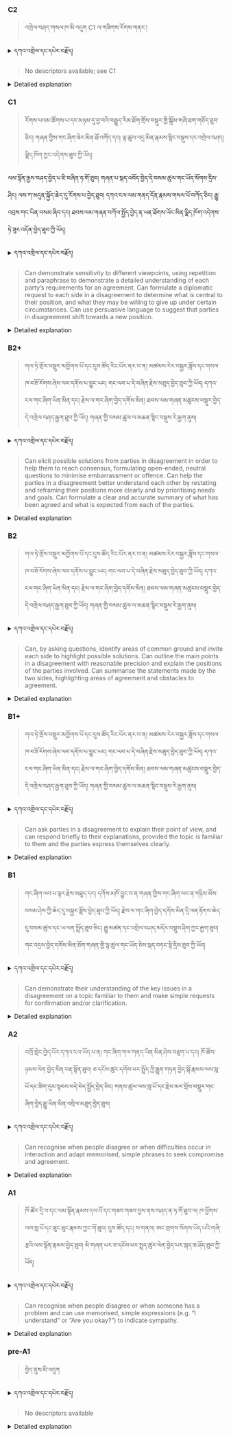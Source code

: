 ### C2
<!-- panels:start -->
<!-- div:left-panel -->

> འགྲེལ་བཤད་གསལ་ཁ་མི་འདུག C1 ལ་གཟིགས་རོགས་གནང་།


<details>
  <summary>དཀའ་འགྲེལ་དང་དཔེར་བརྗོད།</summary>

..
</details>


<!-- div:right-panel -->

> No descriptors available; see C1



<details>

  <summary>Detailed explanation</summary>
..


</details>

<!-- panels:end -->




### C1
<!-- panels:start -->
<!-- div:left-panel -->

>  རོགས་པའམ་ཚོགས་པ་དང་མཉམ་དུ་བྱ་བའི་བརྒྱུད་རིམ་ཐོག་གྲོས་བསྡུར་གྱི་སྒྲོམ་གཞི་ཐག་གཅོད་ཐུབ་ཅིང། གཞན་གྱིས་གང་ཞིག་ཟེར་མིན་ཐོ་འགོད་དང། ལྟ་ཚུལ་འདྲ་མིན་རྣམས་སྙིང་བསྡུས་དང་འགྲེལ་བཤད། ལྗིད་ཁོག་ཀྱང་འདེགས་ཐུབ་ཀྱི་ཡོད།

ལམ་སྟོན་རྒྱས་བཤད་བྱེད་པ་ཇི་བཞིན་ཧ་གོ་ཐུབ།
གཞན་པ་སྐད་འབོད་བྱེད་དེ་བསམ་ཚུལ་གང་ཡོད་སོགས་དྲིས་ཤིང། ལས་ཀ་མདུན་སྐྱོད་ཆེད་དུ་རོགས་པ་བྱེད་ཐུབ།
དཀའ་ངལ་ལམ་གནད་དོན་རྣམས་གསལ་པོ་བཀོད་ཅིང། རྒྱུ་འབྲས་གང་ཡིན་བསམ་ཞིབ་དང། ཐབས་ལམ་གཞན་བཀོལ་སྤྱོད་བྱེད་ན་ཕན་ཐོགས་ཡོང་མིན་ལྗིད་ཁོག་འདེགས་ཏེ་ཟུར་འདོན་བྱེད་ཐུབ་ཀྱི་ཡོད།





<details>
  <summary>དཀའ་འགྲེལ་དང་དཔེར་བརྗོད།</summary>

བདག་གིས་དེ་ལྷག་ཏུ་སྟབས་བདེའི་ཆ་ཤས་སུ་དབྱེ་རུ་བཅུག་པ་སྟེ།

1.སྐད་ཆ་དྭངས་ཤིང་གསལ་བ་སྟེ། འདིས་ཁྱོད་ཀྱིས་གོ་བདེ་ཤེས་སླ་བའི་ཐབས་ལ་བརྟེན་ནས་བཤད་ཆོག་པ་དང་འབྲི་ཆོག་པ་མཚོན་ ཁྱེད་ཀྱིས་དོན་སྙིང་ལྡན་པའི་ཚིག་བཀོལ་ནས་ཉན་མཁན་དང་ཀློག་པ་པོ་རྣམས་ལ་མཚོན་ན་རྙོག་འཛིང་ཆེན་པོ་མེད།
དཔེ་མཚོན་འདི་ལྟར། "དེ་རིང་གི་ནམ་མཁའ་ཧ་ཅང་སྔོ་"ཞེས་པ་ནི་སྟབས་བདེ་ཞིང་གསལ་བའི་ཚིག་གྲུབ་ཤིག་རེད།
</details>

<!-- div:right-panel -->

>Can demonstrate sensitivity to different viewpoints, using repetition and paraphrase to demonstrate a detailed understanding of each party’s requirements for an agreement.
Can formulate a diplomatic request to each side in a disagreement to determine what is central to their position, and what they may be willing to give up under certain circumstances.
Can use persuasive language to suggest that parties in disagreement shift towards a new position.





<details>

  <summary>Detailed explanation</summary>

This descriptor highlights the ability to demonstrate sensitivity to different viewpoints and effectively navigate disagreements. It includes skills such as:

Using repetition and paraphrase to show a detailed understanding of each party's requirements in order to reach an agreement.
Formulating diplomatic requests to each side involved in a disagreement to identify their core positions and potential areas of compromise.
Employing persuasive language to suggest a shift in the parties' positions towards a new resolution.
These abilities allow individuals to engage in constructive dialogue, understand differing perspectives, and work towards finding common ground or negotiating a resolution.

</details>

<!-- panels:end -->





### B2+
<!-- panels:start -->
<!-- div:left-panel -->

> གལ་ཏེ་གྲོས་བསྡུར་མགྱོགས་པོ་དང་དུས་ཚོད་རིང་པོར་ནར་བ་ན། མཚམས་རེར་བསྐྱར་ཟློས་དང་གསལ་ཁ་བཟོ་རོགས་ཞེས་ལབ་དགོས་པ་བྱུང་ཡང། གང་ལབ་པ་དེ་བཞིན་རྗེས་མཐུད་བྱེད་ཐུབ་ཀྱི་ཡོད། 
དཀའ་ངལ་གང་ཞིག་ཡིན་མིན་དང། རྗེས་ལ་གང་ཞིག་བྱེད་དགོས་མིན། ཐབས་ལམ་གཞན་མཚུངས་བསྡུར་བྱེད་དེ་འགྲེལ་བཤད་རྒྱག་ཐུབ་ཀྱི་ཡོད།
གཞན་གྱི་བསམ་ཚུལ་ལ་མཆན་སྙིང་བསྡུས་རེ་རྒྱག་ནུས།




<details>
  <summary>དཀའ་འགྲེལ་དང་དཔེར་བརྗོད།</summary>

བདག་གིས་དེ་ལྷག་ཏུ་སྟབས་བདེའི་ཆ་ཤས་སུ་དབྱེ་རུ་བཅུག་པ་སྟེ།

1.སྐད་ཆ་དྭངས་ཤིང་གསལ་བ་སྟེ། འདིས་ཁྱོད་ཀྱིས་གོ་བདེ་ཤེས་སླ་བའི་ཐབས་ལ་བརྟེན་ནས་བཤད་ཆོག་པ་དང་འབྲི་ཆོག་པ་མཚོན་ ཁྱེད་ཀྱིས་དོན་སྙིང་ལྡན་པའི་ཚིག་བཀོལ་ནས་ཉན་མཁན་དང་ཀློག་པ་པོ་རྣམས་ལ་མཚོན་ན་རྙོག་འཛིང་ཆེན་པོ་མེད།
དཔེ་མཚོན་འདི་ལྟར། "དེ་རིང་གི་ནམ་མཁའ་ཧ་ཅང་སྔོ་"ཞེས་པ་ནི་སྟབས་བདེ་ཞིང་གསལ་བའི་ཚིག་གྲུབ་ཤིག་རེད།
</details>

<!-- div:right-panel -->

> Can elicit possible solutions from parties in disagreement in order to help them to reach consensus, formulating open-ended, neutral questions to minimise embarrassment or offence.
Can help the parties in a disagreement better understand each other by restating and reframing their positions more clearly and by prioritising needs and goals.
Can formulate a clear and accurate summary of what has been agreed and what is expected from each of the parties.






<details>

  <summary>Detailed explanation</summary>

This descriptor focuses on the ability to facilitate consensus-building and understanding among parties in a disagreement. It includes skills such as:

Eliciting possible solutions from the parties involved in order to help them reach a consensus. This involves formulating open-ended and neutral questions to minimize embarrassment or offense.</br>
Assisting the parties in better understanding each other by restating and reframing their positions, clarifying needs and goals, and prioritizing them.</br>
Summarizing the agreed-upon points accurately and clearly, ensuring that each party understands what is expected from them.
These skills help to create a constructive and productive environment for resolving conflicts and reaching mutually beneficial outcomes.

</details>

<!-- panels:end -->







### B2
<!-- panels:start -->
<!-- div:left-panel -->

> གལ་ཏེ་གྲོས་བསྡུར་མགྱོགས་པོ་དང་དུས་ཚོད་རིང་པོར་ནར་བ་ན། མཚམས་རེར་བསྐྱར་ཟློས་དང་གསལ་ཁ་བཟོ་རོགས་ཞེས་ལབ་དགོས་པ་བྱུང་ཡང། གང་ལབ་པ་དེ་བཞིན་རྗེས་མཐུད་བྱེད་ཐུབ་ཀྱི་ཡོད། 
དཀའ་ངལ་གང་ཞིག་ཡིན་མིན་དང། རྗེས་ལ་གང་ཞིག་བྱེད་དགོས་མིན། ཐབས་ལམ་གཞན་མཚུངས་བསྡུར་བྱེད་དེ་འགྲེལ་བཤད་རྒྱག་ཐུབ་ཀྱི་ཡོད།
གཞན་གྱི་བསམ་ཚུལ་ལ་མཆན་སྙིང་བསྡུས་རེ་རྒྱག་ནུས།




<details>
  <summary>དཀའ་འགྲེལ་དང་དཔེར་བརྗོད།</summary>

བདག་གིས་དེ་ལྷག་ཏུ་སྟབས་བདེའི་ཆ་ཤས་སུ་དབྱེ་རུ་བཅུག་པ་སྟེ།

1.སྐད་ཆ་དྭངས་ཤིང་གསལ་བ་སྟེ། འདིས་ཁྱོད་ཀྱིས་གོ་བདེ་ཤེས་སླ་བའི་ཐབས་ལ་བརྟེན་ནས་བཤད་ཆོག་པ་དང་འབྲི་ཆོག་པ་མཚོན་ ཁྱེད་ཀྱིས་དོན་སྙིང་ལྡན་པའི་ཚིག་བཀོལ་ནས་ཉན་མཁན་དང་ཀློག་པ་པོ་རྣམས་ལ་མཚོན་ན་རྙོག་འཛིང་ཆེན་པོ་མེད།
དཔེ་མཚོན་འདི་ལྟར། "དེ་རིང་གི་ནམ་མཁའ་ཧ་ཅང་སྔོ་"ཞེས་པ་ནི་སྟབས་བདེ་ཞིང་གསལ་བའི་ཚིག་གྲུབ་ཤིག་རེད།
</details>

<!-- div:right-panel -->

> Can, by asking questions, identify areas of common ground and invite each side to highlight possible solutions.
Can outline the main points in a disagreement with reasonable precision and explain the positions of the parties involved.
Can summarise the statements made by the two sides, highlighting areas of agreement and obstacles to agreement.




<details>

  <summary>Detailed explanation</summary>

This descriptor highlights the ability to facilitate dialogue and understanding between parties in a disagreement. It includes skills such as:

Identifying areas of common ground and inviting each side to highlight possible solutions through questioning.</br>
Outlining the main points of the disagreement with reasonable precision and providing an explanation of the positions held by each party involved.</br>
Summarizing the statements made by both sides, emphasizing areas of agreement and identifying obstacles that hinder reaching a consensus.</br>
These skills help to foster productive discussions, identify areas of agreement, and navigate the challenges in finding a resolution.

</details>

<!-- panels:end -->






### B1+
<!-- panels:start -->
<!-- div:left-panel -->

> གལ་ཏེ་གྲོས་བསྡུར་མགྱོགས་པོ་དང་དུས་ཚོད་རིང་པོར་ནར་བ་ན། མཚམས་རེར་བསྐྱར་ཟློས་དང་གསལ་ཁ་བཟོ་རོགས་ཞེས་ལབ་དགོས་པ་བྱུང་ཡང། གང་ལབ་པ་དེ་བཞིན་རྗེས་མཐུད་བྱེད་ཐུབ་ཀྱི་ཡོད། 
དཀའ་ངལ་གང་ཞིག་ཡིན་མིན་དང། རྗེས་ལ་གང་ཞིག་བྱེད་དགོས་མིན། ཐབས་ལམ་གཞན་མཚུངས་བསྡུར་བྱེད་དེ་འགྲེལ་བཤད་རྒྱག་ཐུབ་ཀྱི་ཡོད།
གཞན་གྱི་བསམ་ཚུལ་ལ་མཆན་སྙིང་བསྡུས་རེ་རྒྱག་ནུས།




<details>
  <summary>དཀའ་འགྲེལ་དང་དཔེར་བརྗོད།</summary>

བདག་གིས་དེ་ལྷག་ཏུ་སྟབས་བདེའི་ཆ་ཤས་སུ་དབྱེ་རུ་བཅུག་པ་སྟེ།

1.སྐད་ཆ་དྭངས་ཤིང་གསལ་བ་སྟེ། འདིས་ཁྱོད་ཀྱིས་གོ་བདེ་ཤེས་སླ་བའི་ཐབས་ལ་བརྟེན་ནས་བཤད་ཆོག་པ་དང་འབྲི་ཆོག་པ་མཚོན་ ཁྱེད་ཀྱིས་དོན་སྙིང་ལྡན་པའི་ཚིག་བཀོལ་ནས་ཉན་མཁན་དང་ཀློག་པ་པོ་རྣམས་ལ་མཚོན་ན་རྙོག་འཛིང་ཆེན་པོ་མེད།
དཔེ་མཚོན་འདི་ལྟར། "དེ་རིང་གི་ནམ་མཁའ་ཧ་ཅང་སྔོ་"ཞེས་པ་ནི་སྟབས་བདེ་ཞིང་གསལ་བའི་ཚིག་གྲུབ་ཤིག་རེད།
</details>

<!-- div:right-panel -->

> Can ask parties in a disagreement to explain their point of view, and can respond briefly to their explanations, provided the topic is familiar to them and the parties express themselves clearly.




<details>

  <summary>Detailed explanation</summary>

This descriptor focuses on the ability to engage parties in a disagreement by asking them to explain their perspectives. It includes skills such as:

Asking parties in a disagreement to clarify and elaborate on their point of view.</br>
Responding briefly to their explanations, demonstrating understanding and engagement.</br>
Being able to participate effectively in such discussions when the topic is familiar and the parties express themselves clearly.
These skills contribute to the overall process of understanding different viewpoints, fostering constructive dialogue, and potentially finding common ground.

</details>

<!-- panels:end -->



### B1
<!-- panels:start -->
<!-- div:left-panel -->

> གང་ཞིག་ལབ་པ་ལྟར་རྗེས་མཐུད་དང། དགོས་མཁོ་བྱུང་བ་ན་གཞན་གྱིས་གང་ཞིག་ལབ་ན་གཉིས་མོས་བསམ་ཤེས་ཀྱི་ཆེད་དུ་བསྐྱར་ཟློས་བྱེད་ཐུབ་ཀྱི་ཡོད།
རྗེས་ལ་གང་ཞིག་བྱེད་དགོས་མིན་དྲི་ལན་རྟོགས་ཆེད་དུ་བསམ་ཚུལ་དང་ཡ་ལན་སྤྲོད་ཐུབ་ཅིང། རྒྱུ་མཚན་དང་འགྲེལ་བཤད་མདོར་བསྡུས་ཤིག་ཀྱང་རྒྱག་ཐུབ།
གང་འདྲས་བྱེད་དགོས་མིན་ཐོག་གཞན་གྱི་ལྟ་ཚུལ་གང་ཡོད་ཅེས་སྐད་བཏང་སྟེ་དྲིས་ཐུབ་ཀྱི་ཡོད། 
 



<details>
  <summary>དཀའ་འགྲེལ་དང་དཔེར་བརྗོད།</summary>

བདག་གིས་དེ་ལྷག་ཏུ་སྟབས་བདེའི་ཆ་ཤས་སུ་དབྱེ་རུ་བཅུག་པ་སྟེ།

1.སྐད་ཆ་དྭངས་ཤིང་གསལ་བ་སྟེ། འདིས་ཁྱོད་ཀྱིས་གོ་བདེ་ཤེས་སླ་བའི་ཐབས་ལ་བརྟེན་ནས་བཤད་ཆོག་པ་དང་འབྲི་ཆོག་པ་མཚོན་ ཁྱེད་ཀྱིས་དོན་སྙིང་ལྡན་པའི་ཚིག་བཀོལ་ནས་ཉན་མཁན་དང་ཀློག་པ་པོ་རྣམས་ལ་མཚོན་ན་རྙོག་འཛིང་ཆེན་པོ་མེད།
དཔེ་མཚོན་འདི་ལྟར། "དེ་རིང་གི་ནམ་མཁའ་ཧ་ཅང་སྔོ་"ཞེས་པ་ནི་སྟབས་བདེ་ཞིང་གསལ་བའི་ཚིག་གྲུབ་ཤིག་རེད།
</details>

<!-- div:right-panel -->

> Can demonstrate their understanding of the key issues in a disagreement on a topic familiar to them and make simple requests for confirmation and/or clarification.





<details>

  <summary>Detailed explanation</summary>

This descriptor highlights the ability to understand the key issues in a disagreement on a familiar topic. It includes skills such as:

Demonstrating understanding of the main points and arguments presented in a disagreement.</br>
Making simple requests for confirmation or clarification to ensure accurate comprehension of the discussion.</br>
Engaging in a dialogue by actively participating and seeking clarification when needed.</br>
These skills allow individuals to effectively navigate disagreements, clarify information, and contribute to the overall understanding of the topic being discussed.

</details>

<!-- panels:end -->





### A2
<!-- panels:start -->
<!-- div:left-panel -->

> བགྲོ་གླེང་བྱེད་པོར་དཀའ་ངལ་ཡོད་པ་ན། གང་ཞིག་གལ་གནད་ཡིན་མིན་ཤེས་བཅུག་པ་དང། ཁོ་ཚོས་ཉམས་ལེན་བྱེད་མིན་བརྡ་སྟོན་ཐུབ།
ཅ་དངོས་ཚུར་དགོས་ཕར་སྤྲོད་ཀྱི་རྒྱུན་གཏན་བྱེད་སྒོ་རྣམས་ལས་སླ་པོ་དང་ཚིག་དུམ་སྟབས་བདེ་བེད་སྤྱོད་བྱེད་ཅིང།  གནས་ཚུལ་ལས་སླ་པོ་དང་རྗེས་མར་གྲོས་བསྡུར་གང་ཞིག་བྱེད་རྒྱུ་ཡིན་མིན་འབྲེལ་མཐུད་བྱེད་ཐུབ།

  


<details>
  <summary>དཀའ་འགྲེལ་དང་དཔེར་བརྗོད།</summary>

བདག་གིས་དེ་ལྷག་ཏུ་སྟབས་བདེའི་ཆ་ཤས་སུ་དབྱེ་རུ་བཅུག་པ་སྟེ།

1.སྐད་ཆ་དྭངས་ཤིང་གསལ་བ་སྟེ། འདིས་ཁྱོད་ཀྱིས་གོ་བདེ་ཤེས་སླ་བའི་ཐབས་ལ་བརྟེན་ནས་བཤད་ཆོག་པ་དང་འབྲི་ཆོག་པ་མཚོན་ ཁྱེད་ཀྱིས་དོན་སྙིང་ལྡན་པའི་ཚིག་བཀོལ་ནས་ཉན་མཁན་དང་ཀློག་པ་པོ་རྣམས་ལ་མཚོན་ན་རྙོག་འཛིང་ཆེན་པོ་མེད།
དཔེ་མཚོན་འདི་ལྟར། "དེ་རིང་གི་ནམ་མཁའ་ཧ་ཅང་སྔོ་"ཞེས་པ་ནི་སྟབས་བདེ་ཞིང་གསལ་བའི་ཚིག་གྲུབ་ཤིག་རེད།
</details>

<!-- div:right-panel -->

> Can recognise when people disagree or when difficulties occur in interaction and adapt memorised, simple phrases to seek compromise and agreement.




<details>

  <summary>Detailed explanation</summary>

This descriptor highlights the ability to recognize when disagreements or difficulties arise in interactions and adapt memorized, simple phrases to seek compromise and agreement. It includes skills such as:

Recognizing signs of disagreement or difficulties during conversations or interactions.</br>
Utilizing memorized phrases to address the disagreement and seek common ground or compromise.</br>
Adapting language and expressions to promote understanding and reach agreement.</br>
These skills allow individuals to navigate challenging situations, find common ground, and work towards resolving disagreements or difficulties in communication.

</details>

<!-- panels:end -->




### A1
<!-- panels:start -->
<!-- div:left-panel -->

>ཁོ་ཚོར་དྲི་བ་དང་ལམ་སྟོན་རྣམས་དལ་པོ་དང་གཟབ་གཟབ་བྱས་ནས་བཤད་ན་ཧ་གོ་ཐུབ་ལ། ཁ་ཕྱོགས་ལས་སླ་པོ་དང་ཐུང་ཐུང་རྣམས་ཀྱང་གོ་ཐུབ། 
དུས་ཚོད་དང། ས་གནས། ཨང་གྲགས་སོགས་ཡོད་པའི་གཞི་རྩའི་ལམ་སྟོན་རྣམས་བྱེད་ཐུབ། 
མི་གཞན་པར་ཅ་དངོས་ཕར་སྤྲད་ཚུར་ལེན་བྱེད་པར་སྐད་ཆ་ཤོད་ཐུབ་ཀྱི་ཡོད། 

 
<details>
  <summary>དཀའ་འགྲེལ་དང་དཔེར་བརྗོད།</summary>

བདག་གིས་དེ་ལྷག་ཏུ་སྟབས་བདེའི་ཆ་ཤས་སུ་དབྱེ་རུ་བཅུག་པ་སྟེ།

1.སྐད་ཆ་དྭངས་ཤིང་གསལ་བ་སྟེ། འདིས་ཁྱོད་ཀྱིས་གོ་བདེ་ཤེས་སླ་བའི་ཐབས་ལ་བརྟེན་ནས་བཤད་ཆོག་པ་དང་འབྲི་ཆོག་པ་མཚོན་ ཁྱེད་ཀྱིས་དོན་སྙིང་ལྡན་པའི་ཚིག་བཀོལ་ནས་ཉན་མཁན་དང་ཀློག་པ་པོ་རྣམས་ལ་མཚོན་ན་རྙོག་འཛིང་ཆེན་པོ་མེད།
དཔེ་མཚོན་འདི་ལྟར། "དེ་རིང་གི་ནམ་མཁའ་ཧ་ཅང་སྔོ་"ཞེས་པ་ནི་སྟབས་བདེ་ཞིང་གསལ་བའི་ཚིག་གྲུབ་ཤིག་རེད།
</details>

<!-- div:right-panel -->

> Can recognise when people disagree or when someone has a problem and can use memorised, simple expressions (e.g. “I understand” or “Are you okay?”) to indicate sympathy.

<details>

  <summary>Detailed explanation</summary>

This descriptor highlights the ability to recognize when people disagree or when someone has a problem and use memorized, simple expressions to indicate sympathy. It includes skills such as:

Recognizing signs of disagreement or when someone is facing a problem during interactions.</br>
Using memorized expressions to show understanding and empathy, such as saying "I understand" or asking "Are you okay?"</br>
Demonstrating sympathy and support through verbal cues and gestures.</br>
These skills help create a supportive and understanding atmosphere in conversations, allowing individuals to acknowledge and address disagreements or problems with empathy.
</details>

<!-- panels:end -->




### pre-A1
<!-- panels:start -->
<!-- div:left-panel -->

> བྱེད་ནུས་མི་འདུག

<details>
  <summary>དཀའ་འགྲེལ་དང་དཔེར་བརྗོད།</summary>

...
</details>

<!-- div:right-panel -->

> No descriptors available

<details>

  <summary>Detailed explanation</summary>

...

</details>

<!-- panels:end -->

